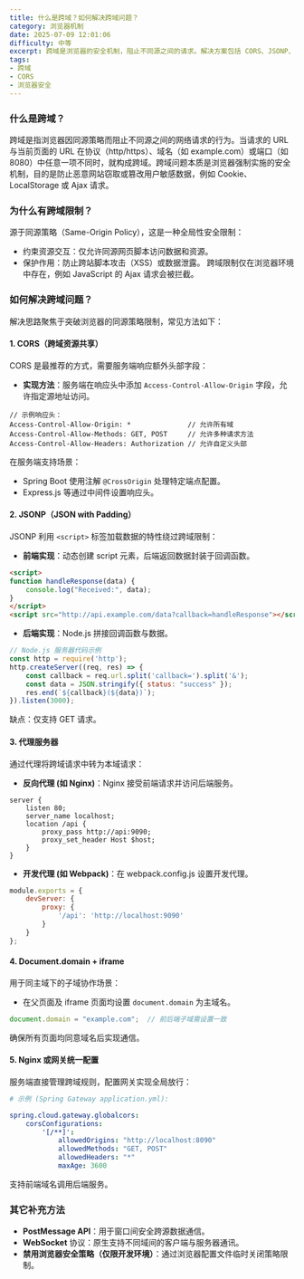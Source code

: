 ```yaml
---
title: 什么是跨域？如何解决跨域问题？
category: 浏览器机制
date: 2025-07-09 12:01:06
difficulty: 中等
excerpt: 跨域是浏览器的安全机制，阻止不同源之间的请求。解决方案包括 CORS、JSONP、代理服务器和使用 postMessage API。
tags:
- 跨域
- CORS
- 浏览器安全
---
```

### 什么是跨域？

跨域是指浏览器因同源策略而阻止不同源之间的网络请求的行为。当请求的 URL 与当前页面的 URL 在协议（http/https）、域名（如 example.com）或端口（如 8080）中任意一项不同时，就构成跨域。跨域问题本质是浏览器强制实施的安全机制，目的是防止恶意网站窃取或篡改用户敏感数据，例如 Cookie、LocalStorage 或 Ajax 请求。

### 为什么有跨域限制？

源于同源策略（Same-Origin Policy），这是一种全局性安全限制：
- 约束资源交互：仅允许同源网页脚本访问数据和资源。
- 保护作用：防止跨站脚本攻击（XSS）或数据泄露。
跨域限制仅在浏览器环境中存在，例如 JavaScript 的 Ajax 请求会被拦截。

### 如何解决跨域问题？

解决思路聚焦于突破浏览器的同源策略限制，常见方法如下：

#### 1. CORS（跨域资源共享）

CORS 是最推荐的方式，需要服务端响应额外头部字段：  
- **实现方法**：服务端在响应头中添加 `Access-Control-Allow-Origin` 字段，允许指定源地址访问。
```http
// 示例响应头：  
Access-Control-Allow-Origin: *              // 允许所有域  
Access-Control-Allow-Methods: GET, POST     // 允许多种请求方法  
Access-Control-Allow-Headers: Authorization // 允许自定义头部  
```
在服务端支持场景：
- Spring Boot 使用注解 `@CrossOrigin` 处理特定端点配置。
- Express.js 等通过中间件设置响应头。

#### 2. JSONP（JSON with Padding）

JSONP 利用 `<script>` 标签加载数据的特性绕过跨域限制：  
- **前端实现**：动态创建 script 元素，后端返回数据封装于回调函数。
```html
<script>
function handleResponse(data) { 
    console.log("Received:", data); 
}
</script>
<script src="http://api.example.com/data?callback=handleResponse"></script>
```
- **后端实现**：Node.js 拼接回调函数与数据。
```javascript
// Node.js 服务器代码示例
const http = require('http');
http.createServer((req, res) => {
    const callback = req.url.split('callback=').split('&');
    const data = JSON.stringify({ status: "success" });
    res.end(`${callback}(${data})`);
}).listen(3000);
```
缺点：仅支持 GET 请求。

#### 3. 代理服务器

通过代理将跨域请求中转为本域请求：
- **反向代理 (如 Nginx)**：Nginx 接受前端请求并访问后端服务。
```nginx
server {
    listen 80;
    server_name localhost;
    location /api {
        proxy_pass http://api:9090;
        proxy_set_header Host $host;
    }
}
```
- **开发代理 (如 Webpack)**：在 webpack.config.js 设置开发代理。
```javascript
module.exports = {
    devServer: {
        proxy: {
            '/api': 'http://localhost:9090'
        }
    }
};
```

#### 4. Document.domain + iframe

用于同主域下的子域协作场景：
- 在父页面及 iframe 页面均设置 `document.domain` 为主域名。
```javascript
document.domain = "example.com";  // 前后端子域需设置一致
```
确保所有页面均同意域名后实现通信。

#### 5. Nginx 或网关统一配置

服务端直接管理跨域规则，配置网关实现全局放行：  
```yaml
# 示例 (Spring Gateway application.yml):

spring.cloud.gateway.globalcors:
    corsConfigurations:
        '[/**]': 
            allowedOrigins: "http://localhost:8090"
            allowedMethods: "GET, POST"
            allowedHeaders: "*"
            maxAge: 3600
```  
支持前端域名调用后端服务。  

### 其它补充方法

- **PostMessage API**：用于窗口间安全跨源数据通信。
- **WebSocket** 协议：原生支持不同域间的客户端与服务器通讯。
- **禁用浏览器安全策略（仅限开发环境）**：通过浏览器配置文件临时关闭策略限制。
